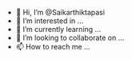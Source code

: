 - 👋 Hi, I’m @Saikarthiktapasi
- 👀 I’m interested in ...
- 🌱 I’m currently learning ...
- 💞️ I’m looking to collaborate on ...
- 📫 How to reach me ...

<!---
Saikarthiktapasi/Saikarthiktapasi is a ✨ special ✨ repository because its `README.md` (this file) appears on your GitHub profile.
You can click the Preview link to take a look at your changes.
--->
